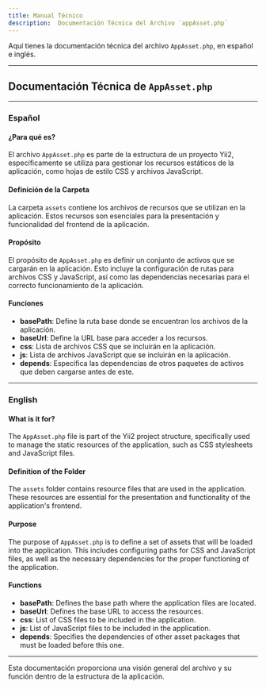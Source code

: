 ```yaml
---
title: Manual Técnico 
description:  Documentación Técnica del Archivo `appAsset.php`
---
```


Aquí tienes la documentación técnica del archivo `AppAsset.php`, en español e inglés.

---

## Documentación Técnica de `AppAsset.php`

---
### Español

#### ¿Para qué es?
El archivo `AppAsset.php` es parte de la estructura de un proyecto Yii2, específicamente se utiliza para gestionar los recursos estáticos de la aplicación, como hojas de estilo CSS y archivos JavaScript.

#### Definición de la Carpeta
La carpeta `assets` contiene los archivos de recursos que se utilizan en la aplicación. Estos recursos son esenciales para la presentación y funcionalidad del frontend de la aplicación.

#### Propósito
El propósito de `AppAsset.php` es definir un conjunto de activos que se cargarán en la aplicación. Esto incluye la configuración de rutas para archivos CSS y JavaScript, así como las dependencias necesarias para el correcto funcionamiento de la aplicación.

#### Funciones
- **basePath**: Define la ruta base donde se encuentran los archivos de la aplicación.
- **baseUrl**: Define la URL base para acceder a los recursos.
- **css**: Lista de archivos CSS que se incluirán en la aplicación.
- **js**: Lista de archivos JavaScript que se incluirán en la aplicación.
- **depends**: Especifica las dependencias de otros paquetes de activos que deben cargarse antes de este.

---

### English

#### What is it for?
The `AppAsset.php` file is part of the Yii2 project structure, specifically used to manage the static resources of the application, such as CSS stylesheets and JavaScript files.

#### Definition of the Folder
The `assets` folder contains resource files that are used in the application. These resources are essential for the presentation and functionality of the application's frontend.

#### Purpose
The purpose of `AppAsset.php` is to define a set of assets that will be loaded into the application. This includes configuring paths for CSS and JavaScript files, as well as the necessary dependencies for the proper functioning of the application.

#### Functions
- **basePath**: Defines the base path where the application files are located.
- **baseUrl**: Defines the base URL to access the resources.
- **css**: List of CSS files to be included in the application.
- **js**: List of JavaScript files to be included in the application.
- **depends**: Specifies the dependencies of other asset packages that must be loaded before this one.

--- 

Esta documentación proporciona una visión general del archivo y su función dentro de la estructura de la aplicación.